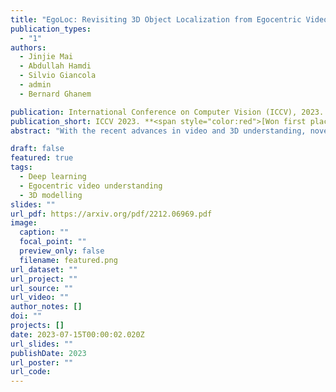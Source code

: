 ```yaml
---
title: "EgoLoc: Revisiting 3D Object Localization from Egocentric Videos with Visual Queries"
publication_types:
  - "1"
authors:
  - Jinjie Mai
  - Abdullah Hamdi
  - Silvio Giancola
  - admin
  - Bernard Ghanem

publication: International Conference on Computer Vision (ICCV), 2023. **<span style="color:red">[Won first place in Ego4D VQ3D Challenge 2023]</span>**
publication_short: ICCV 2023. **<span style="color:red">[Won first place in Ego4D VQ3D Challenge 2023]</span>**
abstract: "With the recent advances in video and 3D understanding, novel 4D spatio-temporal methods fusing both concepts have emerged. Towards this direction, the Ego4D Episodic Memory Benchmark proposed a task for Visual Queries with 3D Localization (VQ3D). Given an egocentric video clip and an image crop depicting a query object, the goal is to localize the 3D position of the center of that query object with respect to the camera pose of a query frame. Current methods tackle the problem of VQ3D by unprojecting the 2D localization results of the sibling task Visual Queries with 2D Localization (VQ2D) into 3D predictions. Yet, we point out that the low number of camera poses caused by camera re-localization from previous VQ3D methods severally hinders their overall success rate. In this work, we formalize a pipeline (we dub EgoLoc) that better entangles 3D multiview geometry with 2D object retrieval from egocentric videos. Our approach involves estimating more robust camera poses and aggregating multi-view 3D displacements by leveraging the 2D detection confidence, which enhances the success rate of object queries and leads to a significant improvement in the VQ3D baseline performance. Specifically, our approach achieves an overall success rate of up to 87.12%, which sets a new state-of-the-art result in the VQ3D task. We provide a comprehensive empirical analysis of the VQ3D task and existing solutions and highlight the remaining challenges in VQ3D. The code and models will be released upon publication to set a new standard for the VQ3D task."

draft: false
featured: true
tags:
  - Deep learning
  - Egocentric video understanding
  - 3D modelling
slides: ""
url_pdf: https://arxiv.org/pdf/2212.06969.pdf 
image:
  caption: ""
  focal_point: ""
  preview_only: false
  filename: featured.png
url_dataset: ""
url_project: ""
url_source: ""
url_video: ""
author_notes: []
doi: ""
projects: []
date: 2023-07-15T00:00:02.020Z
url_slides: ""
publishDate: 2023
url_poster: ""
url_code: 
---
```

